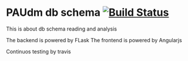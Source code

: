 # PAUdm db schema [![Build Status](https://secure.travis-ci.org/dpiscia/paudm_db.png?branch=master)](http://travis-ci.org/dpiscia/paudm_db)


This is about db schema reading and analysis 

The backend is powered by FLask
The frontend is powered by Angularjs

Continuos testing by travis

